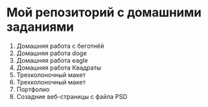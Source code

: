 # Мой репозиторий с домашними заданиями

1. Домашняя работа с беготнёй
2. Домашняя работа doge
3. Домашняя работа eagle
4. Домашняя работа Квадраты
5. Трехколоночный макет
6. Трехколоночный макет
7. Портфолио
8. Созадние веб-страницы с файла PSD